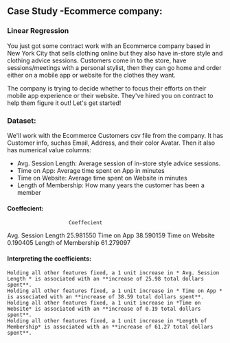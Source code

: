 ## Case Study -Ecommerce company:

### Linear Regression
You just got some contract work with an Ecommerce company based in New York City that sells clothing online but they also have in-store style and clothing advice sessions. Customers come in to the store, have sessions/meetings with a personal stylist, then they can go home and order either on a mobile app or website for the clothes they want.

The company is trying to decide whether to focus their efforts on their mobile app experience or their website. They've hired you on contract to help them figure it out! Let's get started!

### Dataset:

We'll work with the Ecommerce Customers csv file from the company. It has Customer info, suchas Email, Address, and their color Avatar. Then it also has numerical value columns:

  * Avg. Session Length: Average session of in-store style advice sessions.
  * Time on App: Average time spent on App in minutes
  * Time on Website: Average time spent on Website in minutes
  * Length of Membership: How many years the customer has been a member
  
#### Coeffecient:

 	                    Coeffecient
Avg. Session Length	  25.981550
Time on App	          38.590159
Time on Website	      0.190405
Length of Membership	61.279097

#### Interpreting the coefficients:

    Holding all other features fixed, a 1 unit increase in * Avg. Session Length * is associated with an **increase of 25.98 total dollars spent**.
    Holding all other features fixed, a 1 unit increase in * Time on App * is associated with an **increase of 38.59 total dollars spent**.
    Holding all other features fixed, a 1 unit increase in *Time on Website* is associated with an **increase of 0.19 total dollars spent**.
    Holding all other features fixed, a 1 unit increase in *Length of Membership* is associated with an **increase of 61.27 total dollars spent**.
